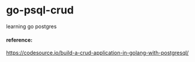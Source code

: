 # go-psql-crud
learning go postgres

#### reference:
https://codesource.io/build-a-crud-application-in-golang-with-postgresql/
